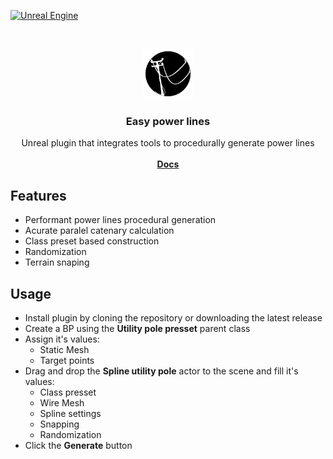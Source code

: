 <a href="https://www.unrealengine.com/">![Unreal Engine](https://img.shields.io/badge/Unreal-5.1%2B-dea309)</a>

<br/>
<p align="center">
  <a href="https://github.com/Bumvolla/UE_EasyPowerLines">
    <img src="Resources/Icon128.png" alt="Logo" width="80" height="80">
  </a>
<h3 align="center">Easy power lines</h3>

  <p align="center">
     Unreal plugin that integrates tools to procedurally generate power lines
    <br/>
    <br/>
    <a href="https://bumvolla.github.io/2025/02/20/EasyPowerLinesDocs/"><strong>Docs</strong></a>
  </p>

## Features

- Performant power lines procedural generation
- Acurate paralel catenary calculation
- Class preset based construction
- Randomization
- Terrain snaping

## Usage

- Install plugin by cloning the repository or downloading the latest release
- Create a BP using the <strong>Utility pole presset</strong> parent class
- Assign it's values:
  - Static Mesh
  - Target points
- Drag and drop the <strong>Spline utility pole</strong> actor to the scene and fill it's values:
  - Class presset
  - Wire Mesh
  - Spline settings
  - Snapping
  - Randomization
- Click the <strong>Generate</strong> button
